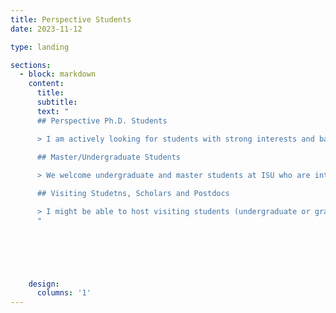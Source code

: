 ```yaml
---
title: Perspective Students
date: 2023-11-12

type: landing

sections:
  - block: markdown
    content:
      title: 
      subtitle: 
      text: "
      ## Perspective Ph.D. Students

      > I am actively looking for students with strong interests and background in working at the intersections of Human Factors and Artificial Intelligence. If you have a background in psychology (engineering psychology/ cognitive modeling/ etc.) and engineering (Industrial Engineering / Electrical Engineering & Computer Science / Mechanical Engineering / Civil Engineering/ etc.), please consider apply to the [Ph.D. program in MSE at ISU](https://www.imse.iastate.edu/graduate-program/). In particular, we recommend you select *Human Factors and Ergonomics* as your area of interest and mention Prof. Jundi Liu in your statement.
      
      ## Master/Undergraduate Students

      > We welcome undergraduate and master students at ISU who are interested in our lab to get involved and conduct research. If you are interested in working in human factors/ human-robot interaction/ human-computer interaction/ intelligent transportation systems and connected vehicles, data analytics and machine learning, or UX research/design, feel free to contact me via email with the title 'Prospective Undergraduate/Master Student at ISU' and include the following information: (1) your CV; (2) a copy of your transcripts; (3) a brief description of your background and research interests. We can setup a meeting and discuss potential projects.

      ## Visiting Studetns, Scholars and Postdocs

      > I might be able to host visiting students (undergraduate or graduate) and scholars depending on research interests and funding situations. Interested individuals please contact me via email with the title “Prospective Visiting Students/Scholars/Postdocs” and include the following information: (1) your CV; (2) a copy of your transcripts (if student); (3) a brief description of your background and research interests; and (4) representative publications or writing samples if available.
      "

 


      

    design:
      columns: '1'
---
```


